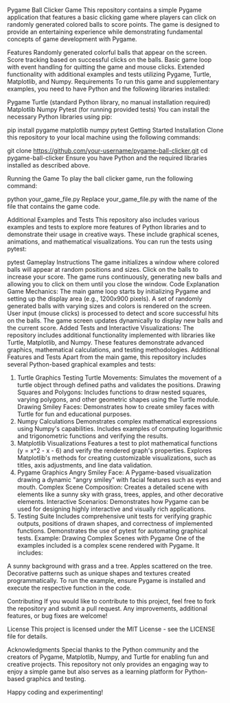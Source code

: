 Pygame Ball Clicker Game
This repository contains a simple Pygame application that features a basic clicking game where players can click on randomly generated colored balls to score points. The game is designed to provide an entertaining experience while demonstrating fundamental concepts of game development with Pygame.

Features
Randomly generated colorful balls that appear on the screen.
Score tracking based on successful clicks on the balls.
Basic game loop with event handling for quitting the game and mouse clicks.
Extended functionality with additional examples and tests utilizing Pygame, Turtle, Matplotlib, and Numpy.
Requirements
To run this game and supplementary examples, you need to have Python and the following libraries installed:

Pygame
Turtle (standard Python library, no manual installation required)
Matplotlib
Numpy
Pytest (for running provided tests)
You can install the necessary Python libraries using pip:

pip install pygame matplotlib numpy pytest
Getting Started
Installation
Clone this repository to your local machine using the following commands:

git clone https://github.com/your-username/pygame-ball-clicker.git
cd pygame-ball-clicker
Ensure you have Python and the required libraries installed as described above.

Running the Game
To play the ball clicker game, run the following command:

python your_game_file.py
Replace your_game_file.py with the name of the file that contains the game code.

Additional Examples and Tests
This repository also includes various examples and tests to explore more features of Python libraries and to demonstrate their usage in creative ways. These include graphical scenes, animations, and mathematical visualizations. You can run the tests using pytest:

pytest
Gameplay Instructions
The game initializes a window where colored balls will appear at random positions and sizes.
Click on the balls to increase your score.
The game runs continuously, generating new balls and allowing you to click on them until you close the window.
Code Explanation
Game Mechanics:
The main game loop starts by initializing Pygame and setting up the display area (e.g., 1200x900 pixels).
A set of randomly generated balls with varying sizes and colors is rendered on the screen.
User input (mouse clicks) is processed to detect and score successful hits on the balls.
The game screen updates dynamically to display new balls and the current score.
Added Tests and Interactive Visualizations:
The repository includes additional functionality implemented with libraries like Turtle, Matplotlib, and Numpy.
These features demonstrate advanced graphics, mathematical calculations, and testing methodologies.
Additional Features and Tests
Apart from the main game, this repository includes several Python-based graphical examples and tests:

1. Turtle Graphics
Testing Turtle Movements: Simulates the movement of a turtle object through defined paths and validates the positions.
Drawing Squares and Polygons: Includes functions to draw nested squares, varying polygons, and other geometric shapes using the Turtle module.
Drawing Smiley Faces: Demonstrates how to create smiley faces with Turtle for fun and educational purposes.
2. Numpy Calculations
Demonstrates complex mathematical expressions using Numpy's capabilities.
Includes examples of computing logarithmic and trigonometric functions and verifying the results.
3. Matplotlib Visualizations
Features a test to plot mathematical functions (y = x^2 - x - 6) and verify the rendered graph's properties.
Explores Matplotlib's methods for creating customizable visualizations, such as titles, axis adjustments, and line data validation.
4. Pygame Graphics
Angry Smiley Face: A Pygame-based visualization drawing a dynamic "angry smiley" with facial features such as eyes and mouth.
Complex Scene Composition: Creates a detailed scene with elements like a sunny sky with grass, trees, apples, and other decorative elements.
Interactive Scenarios: Demonstrates how Pygame can be used for designing highly interactive and visually rich applications.
5. Testing Suite
Includes comprehensive unit tests for verifying graphic outputs, positions of drawn shapes, and correctness of implemented functions.
Demonstrates the use of pytest for automating graphical tests.
Example: Drawing Complex Scenes with Pygame
One of the examples included is a complex scene rendered with Pygame. It includes:

A sunny background with grass and a tree.
Apples scattered on the tree.
Decorative patterns such as unique shapes and textures created programmatically.
To run the example, ensure Pygame is installed and execute the respective function in the code.

Contributing
If you would like to contribute to this project, feel free to fork the repository and submit a pull request. Any improvements, additional features, or bug fixes are welcome!

License
This project is licensed under the MIT License - see the LICENSE file for details.

Acknowledgments
Special thanks to the Python community and the creators of Pygame, Matplotlib, Numpy, and Turtle for enabling fun and creative projects. This repository not only provides an engaging way to enjoy a simple game but also serves as a learning platform for Python-based graphics and testing.

Happy coding and experimenting!
